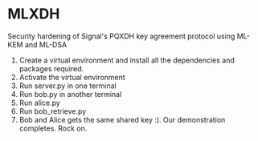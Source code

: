 # MLXDH
Security hardening of Signal's PQXDH key agreement protocol using ML-KEM and ML-DSA

1. Create a virtual environment and install all the dependencies and packages required.
2. Activate the virtual environment
3. Run server.py in one terminal
4. Run bob.py in another terminal
5. Run alice.py
6. Run bob_retrieve.py
7. Bob and Alice gets the same shared key :). Our demonstration completes. Rock on.

